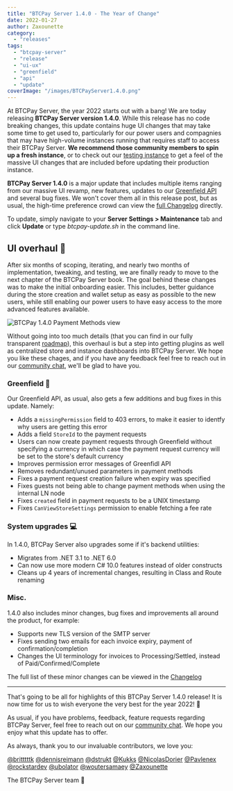```yaml
---
title: "BTCPay Server 1.4.0 - The Year of Change"
date: 2022-01-27
author: Zaxounette
category:
  - "releases"
tags:
  - "btcpay-server"
  - "release"
  - "ui-ux"
  - "greenfield"
  - "api"
  - "update"
coverImage: "/images/BTCPayServer1.4.0.png"
---
```


At BTCPay Server, the year 2022 starts out with a bang!
We are today releasing **BTCPay Server version 1.4.0**. While this release has no code breaking changes, this update contains huge UI changes that may take some time to get used to, particularly for our power users and compagnies that may have high-volume instances running that requires staff to access their BTCPay Server. **We recommend those community members to spin up a fresh instance**, or to check out our [testing instance](https://chat.btcpayserver.org/btcpayserver/channels/testers) to get a feel of the massive UI changes that are included before updating their production instance.

**BTCPay Server 1.4.0** is a major update that includes multiple items ranging from our massive UI revamp, new features, updates to our [Greenfield API](https://docs.btcpayserver.org/API/Greenfield/v1/) and several bug fixes. We won't cover them all in this release post, but as usual, the high-time preference crowd can view the [full Changelog](https://github.com/btcpayserver/btcpayserver/releases) directly.

To update, simply navigate to your **Server Settings > Maintenance** tab and click **Update** or type *btcpay-update.sh* in the command line.

## **UI overhaul** 🎨

After six months of scoping, iterating, and nearly two months of implementation, tweaking, and testing, we are finally ready to move to the next chapter of the BTCPay Server book.
The goal behind these changes was to make the initial onboarding easier. This includes, better guidance during the store creation and wallet setup as easy as possible to the new users, while still enabling our power users to have easy access to the more advanced features available.

![BTCPay 1.4.0 Payment Methods view](/images/1.4.0_payment_methods.png)

Without going into too much details (that you can find in our fully transparent [roadmap](https://github.com/orgs/btcpayserver/projects/19)), this overhaul is but a step into getting plugins as well as centralized store and instance dashboards into BTCPay Server.
We hope you like these chages, and if you have any feedback feel free to reach out in our [community chat](https://chat.btcpayserver.org/), we'll be glad to have you.

### **Greenfield** 🔌

Our Greenfield API, as usual, also gets a few additions and bug fixes in this update.
Namely:
* Adds a `missingPermission` field to 403 errors, to make it easier to identfy why users are getting this error
* Adds a field `StoreId` to the payment requests
* Users can now create payment requests through Greenfield without specifying a currency in which case the payment request currency will be set to the store's default currency
* Improves permission error messages of Greenfidl API
* Removes redundant/unused parameters in payment methods
* Fixes a payment request creation failure when expiry was specified
* Fixes guests not being able to change payment methods when using the internal LN node
* Fixes `created` field in payment requests to be a UNIX timestamp
* Fixes `CanViewStoreSettings` permission to enable fetching a fee rate

### **System upgrades** 💻

In 1.4.0, BTCPay Server also upgrades some if it's backend utilities:
* Migrates from .NET 3.1 to .NET 6.0
* Can now use more modern C# 10.0 features instead of older constructs
* Cleans up 4 years of incremental changes, resulting in Class and Route renaming

### **Misc.**

1.4.0 also includes minor changes, bug fixes and improvements all around the product, for example:
* Supports new TLS version of the SMTP server
* Fixes sending two emails for each invoice expiry, payment of confirmation/completion
* Changes the UI terminology for invoices to Processing/Settled, instead of Paid/Confirmed/Complete

The full list of these minor changes can be viewed in the [Changelog](https://github.com/btcpayserver/btcpayserver/releases)

----

That's going to be all for highlights of this BTCPay Server 1.4.0 release! 
It is now time for us to wish everyone the very best for the year 2022! 💚

As usual, if you have problems, feedback, feature requests regarding BTCPay Server, feel free to reach out on our [community chat](https://chat.btcpayserver.org/). We hope you enjoy what this update has to offer.

As always, thank you to our invaluable contributors, we love you:

[@britttttk](https://github.com/britttttk) [@dennisreimann](https://github.com/dennisreimann) [@dstrukt](https://github.com/dstrukt) [@Kukks](https://github.com/kukks/) [@NicolasDorier](https://github.com/nicolasdorier/) [@Pavlenex](https://github.com/pavlenex/) [@rockstardev](https://github.com/rockstardev/) [@ubolator](https://github.com/bolatovumar) [@woutersamaey](https://github.com/woutersamaey) [@Zaxounette](https://github.com/zaxounette)

The BTCPay Server team 💚
